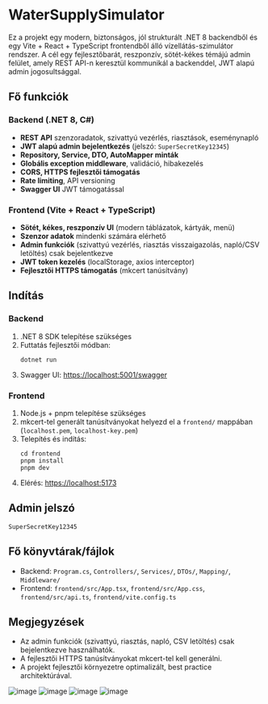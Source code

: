 # WaterSupplySimulator

Ez a projekt egy modern, biztonságos, jól strukturált .NET 8 backendből és egy Vite + React + TypeScript frontendből álló vízellátás-szimulátor rendszer. A cél egy fejlesztőbarát, reszponzív, sötét-kékes témájú admin felület, amely REST API-n keresztül kommunikál a backenddel, JWT alapú admin jogosultsággal.

## Fő funkciók

### Backend (.NET 8, C#)
- **REST API** szenzoradatok, szivattyú vezérlés, riasztások, eseménynapló
- **JWT alapú admin bejelentkezés** (jelszó: `SuperSecretKey12345`)
- **Repository, Service, DTO, AutoMapper minták**
- **Globális exception middleware**, validáció, hibakezelés
- **CORS, HTTPS fejlesztői támogatás**
- **Rate limiting**, API versioning
- **Swagger UI** JWT támogatással

### Frontend (Vite + React + TypeScript)
- **Sötét, kékes, reszponzív UI** (modern táblázatok, kártyák, menü)
- **Szenzor adatok** mindenki számára elérhető
- **Admin funkciók** (szivattyú vezérlés, riasztás visszaigazolás, napló/CSV letöltés) csak bejelentkezve
- **JWT token kezelés** (localStorage, axios interceptor)
- **Fejlesztői HTTPS támogatás** (mkcert tanúsítvány)

## Indítás

### Backend
1. .NET 8 SDK telepítése szükséges
2. Futtatás fejlesztői módban:
   ```
   dotnet run
   ```
3. Swagger UI: [https://localhost:5001/swagger](https://localhost:5001/swagger)

### Frontend
1. Node.js + pnpm telepítése szükséges
2. mkcert-tel generált tanúsítványokat helyezd el a `frontend/` mappában (`localhost.pem`, `localhost-key.pem`)
3. Telepítés és indítás:
   ```
   cd frontend
   pnpm install
   pnpm dev
   ```
4. Elérés: [https://localhost:5173](https://localhost:5173)

## Admin jelszó

```
SuperSecretKey12345
```

## Fő könyvtárak/fájlok
- Backend: `Program.cs`, `Controllers/`, `Services/`, `DTOs/`, `Mapping/`, `Middleware/`
- Frontend: `frontend/src/App.tsx`, `frontend/src/App.css`, `frontend/src/api.ts`, `frontend/vite.config.ts`

## Megjegyzések
- Az admin funkciók (szivattyú, riasztás, napló, CSV letöltés) csak bejelentkezve használhatók.
- A fejlesztői HTTPS tanúsítványokat mkcert-tel kell generálni.
- A projekt fejlesztői környezetre optimalizált, best practice architektúrával.

![image](https://github.com/user-attachments/assets/a00e5df8-9e89-49a8-92a3-3026f6894d5e)
![image](https://github.com/user-attachments/assets/3f619658-1faf-4a27-9fd8-1b2be61dc102)
![image](https://github.com/user-attachments/assets/e46c524d-93db-4773-af27-f88fbad7c847)
![image](https://github.com/user-attachments/assets/cc0bfc40-01bf-4e01-ae28-c1c98c9bc552)

